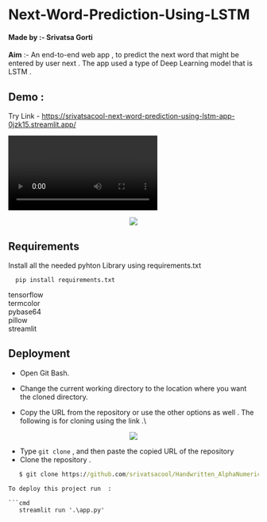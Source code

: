 
# **Next-Word-Prediction-Using-LSTM**
#### Made by :- Srivatsa Gorti

**Aim** :- An end-to-end web app , to predict the next word that might be entered by user next . The app used a type of Deep Learning model that is LSTM . 


## Demo :
Try Link - https://srivatsacool-next-word-prediction-using-lstm-app-0jzk15.streamlit.app/


<video src="https://user-images.githubusercontent.com/76219802/214120894-e6eca151-aca1-42e1-8c18-d56aa78913f9.mp4" controls="controls" style="max-width: 1000px;" autoplay = "autoplay">
</video>


<p align="center">
  <img src="https://user-images.githubusercontent.com/76219802/214121284-51ad6243-7092-4b3a-95de-4562cff487f2.png" />
</p>

## Requirements

Install all the needed pyhton Library using requirements.txt 

```
  pip install requirements.txt
```
tensorflow\
termcolor\
pybase64\
pillow\
streamlit

    
## Deployment



- Open Git Bash.

- Change the current working directory to the location where you want the cloned directory.
- Copy the URL from the repository or use the other options as well . The following is for cloning using the link .\


<p align="center">
  <img src="https://user-images.githubusercontent.com/76219802/214121375-7025e6d8-1aee-438c-951b-7f2ecea40380.png" />
</p>


- Type `git clone` , and then paste the copied URL of the repository
- Clone the repository .  

```cmd
   $ git clone https://github.com/srivatsacool/Handwritten_AlphaNumeric_Recognizer_using_CNN

To deploy this project run  :

```cmd
   streamlit run '.\app.py'
```


